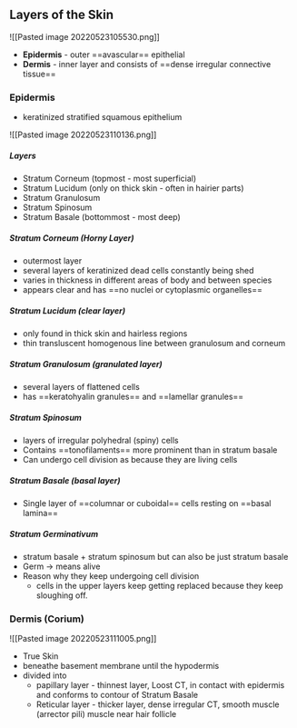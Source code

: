## Layers of the Skin
![[Pasted image 20220523105530.png]]
- **Epidermis** - outer ==avascular== epithelial
- **Dermis** - inner layer and consists of ==dense irregular connective tissue==

### Epidermis 
- keratinized stratified squamous epithelium

![[Pasted image 20220523110136.png]]

##### Layers
- Stratum Corneum (topmost - most superficial)
- Stratum Lucidum (only on thick skin - often in hairier parts)
- Stratum Granulosum
- Stratum Spinosum
- Stratum Basale (bottommost - most deep)

##### Stratum Corneum (Horny Layer)
- outermost layer
- several layers of keratinized dead cells constantly being shed
- varies in thickness in different areas of body and between species
- appears clear and has ==no nuclei or cytoplasmic organelles==

##### Stratum Lucidum (clear layer)
- only found in thick skin and hairless regions
- thin transluscent homogenous line between granulosum and corneum


##### Stratum Granulosum (granulated layer)
- several layers of flattened cells
- has ==keratohyalin granules== and ==lamellar granules==

##### Stratum Spinosum
- layers of irregular polyhedral (spiny) cells
- Contains ==tonofilaments== more prominent than in stratum basale
- Can undergo cell division as because they are living cells

##### Stratum Basale (basal layer)
- Single layer of ==columnar or cuboidal== cells resting on ==basal lamina==

##### Stratum Germinativum
- stratum basale + stratum spinosum but can also be just stratum basale
- Germ -> means alive
- Reason why they keep undergoing cell division 
	- cells in the upper layers keep getting replaced because they keep sloughing off.

### Dermis (Corium)
![[Pasted image 20220523111005.png]]
- True Skin
-  beneathe basement membrane until the hypodermis
- divided into 
	- papillary layer - thinnest layer, Loost CT, in contact with epidermis and conforms to contour of Stratum Basale
	- Reticular layer - thicker layer, dense irregular CT, smooth muscle (arrector pili) muscle near hair follicle